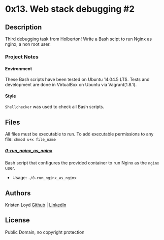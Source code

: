 # 0x13. Web stack debugging #2

## Description
Third debugging task from Holberton!
Write a Bash scipt to run Nginx as nginx, a non root user.


### Project Notes
#### Environment
These Bash scripts have been tested on Ubuntu 14.04.5 LTS.
Tests and development are done in VirtualBox on Ubuntu via Vagrant(1.8.1).
#### Style
`Shellchecker` was used to check all Bash scripts.


## Files
All files must be executable to run. To add executable permissions to any file: `chmod u+x file_name`

##### [0-run_nginx_as_nginx](0-run_nginx_as_nginx)
Bash script that configures the provided container to run Nginx as the `nginx` user.
* Usage: `./0-run_nginx_as_nginx`


## Authors
Kristen Loyd        [Github](https://github.com/KRLoyd) |  [LinkedIn](https://www.linkedin.com/in/kristen-loyd-34984a92)

## License
Public Domain, no copyright protection
